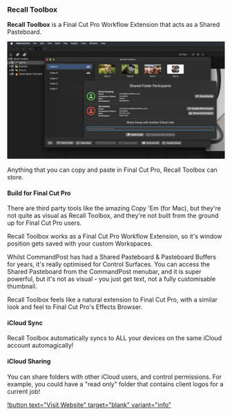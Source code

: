 ### Recall Toolbox

**Recall Toolbox** is a Final Cut Pro Workflow Extension that acts as a Shared Pasteboard.

![](/static/recall-toolbox.png)

Anything that you can copy and paste in Final Cut Pro, Recall Toolbox can store.

#### Build for Final Cut Pro

There are third party tools like the amazing Copy 'Em ​(for Mac), but they're not quite as visual as Recall Toolbox, and they're not built from the ground up for Final Cut Pro users.

Recall Toolbox works as a Final Cut Pro Workflow Extension, so it's window position gets saved with your custom Workspaces.

Whilst CommandPost has had a Shared Pasteboard & Pasteboard Buffers for years, it's really optimised for Control Surfaces. You can access the Shared Pasteboard from the CommandPost menubar, and it is super powerful, but it's not as visual - you just get text, not a fully customisable thumbnail.

Recall Toolbox feels like a natural extension to Final Cut Pro, with a similar look and feel to Final Cut Pro's Effects Browser.

#### iCloud Sync

Recall Toolbox automatically syncs to ALL your devices on the same iCloud account automagically!

#### iCloud Sharing

You can share folders with other iCloud users, and control permissions. For example, you could have a "read only" folder that contains client logos for a current job!

[!button text="Visit Website" target="blank" variant="info"](https://recalltoolbox.io)